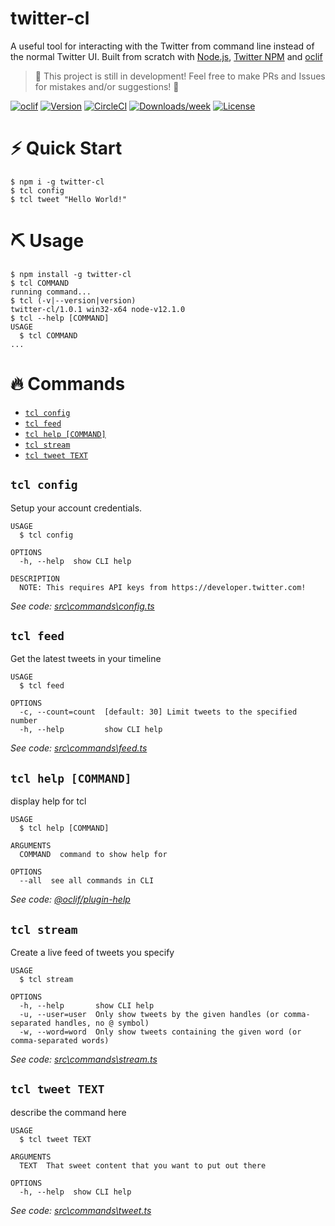# twitter-cl

A useful tool for interacting with the Twitter from command line instead of the normal Twitter UI. Built from scratch with [Node.js](https://nodejs.org/en/), [Twitter NPM](https://www.npmjs.com/package/twitter) and [oclif](https://oclif.io/)

> 🚨 This project is still in development! Feel free to make PRs and Issues for mistakes and/or suggestions! 🚨

[![oclif](https://img.shields.io/badge/cli-oclif-blueviolet.svg)](https://oclif.io)
[![Version](https://img.shields.io/npm/v/twitter-cl.svg)](https://npmjs.org/package/twitter-cl)
[![CircleCI](https://circleci.com/gh/leeandher/twitter-cl/tree/master.svg?style=shield)](https://circleci.com/gh/leeandher/twitter-cl/tree/master)
[![Downloads/week](https://img.shields.io/npm/dw/twitter-cl.svg)](https://npmjs.org/package/twitter-cl)
[![License](https://img.shields.io/npm/l/twitter-cl.svg)](https://github.com/leeandher/twitter-cl/blob/master/package.json)

# ⚡ Quick Start

```sh-session
$ npm i -g twitter-cl
$ tcl config
$ tcl tweet "Hello World!"
```

# ⛏️ Usage

<!-- usage -->
```sh-session
$ npm install -g twitter-cl
$ tcl COMMAND
running command...
$ tcl (-v|--version|version)
twitter-cl/1.0.1 win32-x64 node-v12.1.0
$ tcl --help [COMMAND]
USAGE
  $ tcl COMMAND
...
```
<!-- usagestop -->

# 🔥 Commands

<!-- commands -->
* [`tcl config`](#tcl-config)
* [`tcl feed`](#tcl-feed)
* [`tcl help [COMMAND]`](#tcl-help-command)
* [`tcl stream`](#tcl-stream)
* [`tcl tweet TEXT`](#tcl-tweet-text)

## `tcl config`

Setup your account credentials.

```
USAGE
  $ tcl config

OPTIONS
  -h, --help  show CLI help

DESCRIPTION
  NOTE: This requires API keys from https://developer.twitter.com!
```

_See code: [src\commands\config.ts](https://github.com/leeandher/twitter-cl/blob/v1.0.1/src\commands\config.ts)_

## `tcl feed`

Get the latest tweets in your timeline

```
USAGE
  $ tcl feed

OPTIONS
  -c, --count=count  [default: 30] Limit tweets to the specified number
  -h, --help         show CLI help
```

_See code: [src\commands\feed.ts](https://github.com/leeandher/twitter-cl/blob/v1.0.1/src\commands\feed.ts)_

## `tcl help [COMMAND]`

display help for tcl

```
USAGE
  $ tcl help [COMMAND]

ARGUMENTS
  COMMAND  command to show help for

OPTIONS
  --all  see all commands in CLI
```

_See code: [@oclif/plugin-help](https://github.com/oclif/plugin-help/blob/v2.1.4/src\commands\help.ts)_

## `tcl stream`

Create a live feed of tweets you specify

```
USAGE
  $ tcl stream

OPTIONS
  -h, --help       show CLI help
  -u, --user=user  Only show tweets by the given handles (or comma-separated handles, no @ symbol)
  -w, --word=word  Only show tweets containing the given word (or comma-separated words)
```

_See code: [src\commands\stream.ts](https://github.com/leeandher/twitter-cl/blob/v1.0.1/src\commands\stream.ts)_

## `tcl tweet TEXT`

describe the command here

```
USAGE
  $ tcl tweet TEXT

ARGUMENTS
  TEXT  That sweet content that you want to put out there

OPTIONS
  -h, --help  show CLI help
```

_See code: [src\commands\tweet.ts](https://github.com/leeandher/twitter-cl/blob/v1.0.1/src\commands\tweet.ts)_
<!-- commandsstop -->
